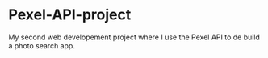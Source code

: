 # Pexel-API-project
My second web developement project where I use the Pexel API to de build a photo search app.
